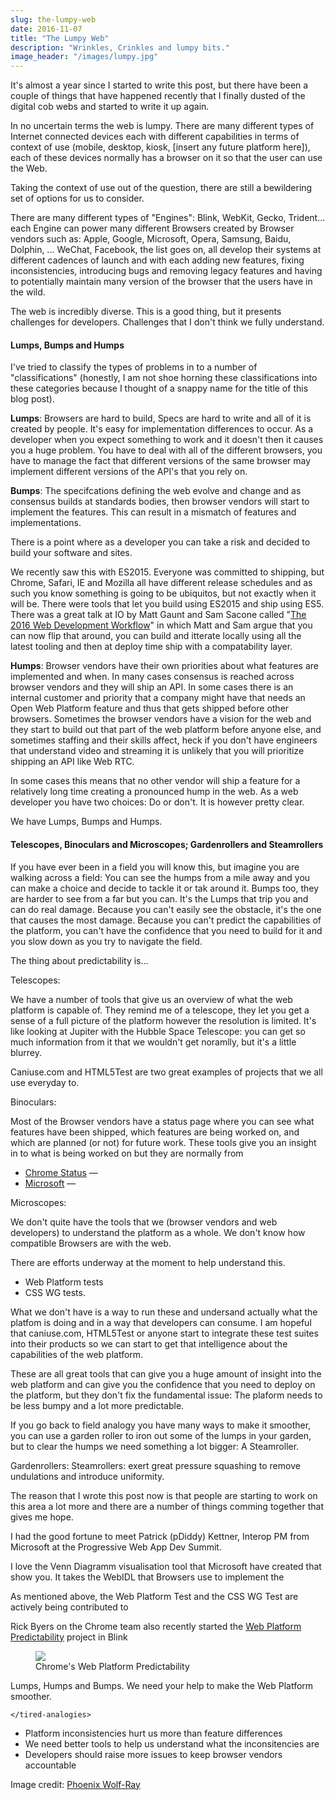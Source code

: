 ```yaml
---
slug: the-lumpy-web
date: 2016-11-07
title: "The Lumpy Web"
description: "Wrinkles, Crinkles and lumpy bits."
image_header: "/images/lumpy.jpg"
---
```

 
It's almost a year since I started to write this post, but there have been a couple of things
that have happened recently that I finally dusted of the digital cob webs and started to write it 
up again.

In no uncertain terms the web is lumpy. There are many different types of Internet connected
devices each with different capabilities in terms of context of use (mobile, desktop, kiosk, [insert any future platform here]),
each of these devices normally has a browser on it so that the user can use the Web.

Taking the context of use out of the question, there are still a bewildering set of options for
us to consider.

There are many different types of "Engines": Blink, WebKit, Gecko, Trident... each Engine can power
many different Browsers created by Browser vendors such as: Apple, Google, Microsoft, Opera, Samsung, 
Baidu, Dolphin, ... WeChat, Facebook, the list goes on, all develop their systems at different 
cadences of launch and with each adding new features, fixing inconsistencies, introducing bugs and 
removing legacy features and having to potentially maintain many version of the browser that the users have
in the wild.

The web is incredibly diverse. This is a good thing, but it presents challenges for developers. Challenges
that I don't think we fully understand.

#### Lumps, Bumps and Humps

I've tried to classify the types of problems in to a number of "classifications" (honestly, I am not
shoe horning these classifications into these categories because I thought of a snappy name for the
title of this blog post).

**Lumps**: Browsers are hard to build, Specs are hard to write and all of it is created by people.
It's easy for implementation differences to occur. As a developer when you expect something to work and 
it doesn't then it causes you a huge problem. You have to deal with all of the different browsers, you 
have to manage the fact that different versions of the same browser may implement different versions
of the API's that you rely on.

**Bumps**: The specifcations defining the web evolve and change and as consensus builds at standards bodies, then 
browser vendors will start to implement the features. This can result in a mismatch of features and implementations.

There is a point where as a developer you can take a risk and decided to build your software and sites.

We recently saw this with ES2015. Everyone was committed to shipping, but Chrome, Safari, IE and Mozilla all
have different release schedules and as such you know something is going to be ubiquitos, but not exactly
when it will be.  There were tools that let you build using ES2015 and ship using ES5. There was a great talk at
 IO by Matt Gaunt and Sam Sacone called "[The 2016 Web Development Workflow](https://www.youtube.com/watch?v=sGsA7oKoQhI)" in 
 which Matt and Sam argue that you can now flip that around, you can build and itterate locally using all the latest
 tooling and then at deploy time ship with a compatability layer.

**Humps**: Browser vendors have their own priorities about what features are implemented and when. In many cases
consensus is reached across browser vendors and they will ship an API. In some cases there is an internal customer
and priority that a company might have that needs an Open Web Platform feature and thus that gets shipped 
before other browsers. Sometimes the browser vendors have a vision for the web and they start to build out 
that part of the web platform before anyone else, and sometimes staffing and their skills affect, heck if 
you don't have engineers that understand video and streaming it is unlikely that you will prioritize shipping 
an API like Web RTC.

In some cases this means that no other vendor will ship a feature for a relatively long time
creating a pronounced hump in the web. As a web developer you have two choices: Do or don't.  It is however
pretty clear.

We have Lumps, Bumps and Humps.

#### Telescopes, Binoculars and Microscopes; Gardenrollers and Steamrollers

If you have ever been in a field you will know this, but imagine you are walking across a 
field: You can see the humps from a mile away and you can make a choice and decide to tackle it or tak 
around it. Bumps too, they are harder to see from a far but you can. It's the Lumps that trip you and can 
do real damage. Because you can't easily see the obstacle, it's the one that causes the most damage. Because 
you can't predict the capabilities of the platform, you can't have the confidence that you need to build for it 
and you slow down as you try to navigate the field.

The thing about predictability is...

Telescopes:

We have a number of tools that give us an overview of what the web platform is capable of.  They remind me of 
a telescope, they let you get a sense of a full picture of the platform however the resolution is limited.  It's
like looking at Jupiter with the Hubble Space Telescope: you can get so much information from it that we wouldn't
get noramlly, but it's a little blurrey.

Caniuse.com and HTML5Test are two great examples of projects that we all use everyday to.

Binoculars:

Most of the Browser vendors have a status page where you can see what features have been shipped, which features
are being worked on, and which are planned (or not) for future work. These tools give you an insight in to what is
being worked on but they are normally from  

* [Chrome Status](https://chromestatus.com/) &mdash;
* [Microsoft]() &mdash;

Microscopes:

We don't quite have the tools that we (browser vendors and web developers) to understand
the platform as a whole.  We don't know how compatible Browsers are with the web.

There are efforts underway at the moment to help understand this.

* Web Platform tests
* CSS WG tests.

What we don't have is a way to run these and undersand actually what the platfom is doing and
in a way that developers can consume.  I am hopeful that caniuse.com, HTML5Test or anyone start to 
integrate these test suites into their products so we can start to get that intelligence 
about the capabilities of the web platform.

These are all great tools that can give you a huge amount of insight into the web platform
and can give you the confidence that you need to deploy on the platform, but they don't
fix the fundamental issue: The plaform needs to be less bumpy and a lot more predictable.

If you go back to field analogy you have many ways to make it smoother, you can use a garden roller
to iron out some of the lumps in your garden, but to clear the humps we need something
a lot bigger: A Steamroller.

Gardenrollers: 
Steamrollers: exert great pressure squashing to remove undulations and introduce uniformity.

The reason that I wrote this post now is that people are starting to work on this area a lot more and
there are a number of things comming together that gives me hope.

I had the good fortune to meet Patrick (pDiddy) Kettner, Interop PM from Microsoft at the Progressive
Web App Dev Summit.

I love the Venn Diagramm visualisation tool that Microsoft have created that show you.  It takes the WebIDL
that Browsers use to implement the

As mentioned above, the Web Platform  Test and the CSS WG Test are actively being contributed to 

Rick Byers on the Chrome team also recently started the [Web Platform Predictability](https://www.chromium.org/blink/platform-predictability) project in Blink

<figure>
<img src="/images/predictability.png">
<figcaption>Chrome's Web Platform Predictability</figcaption>
</figure>

Lumps, Humps and Bumps.  We need your help to make the Web Platform smoother.

`</tired-analogies>`

* Platform inconsistencies hurt us more than feature differences
* We need better tools to help us understand what the inconsitencies are
* Developers should raise more issues to keep browser vendors accountable


Image credit: [Phoenix Wolf-Ray](https://www.flickr.com/photos/phoenixwolfray/5492376594)